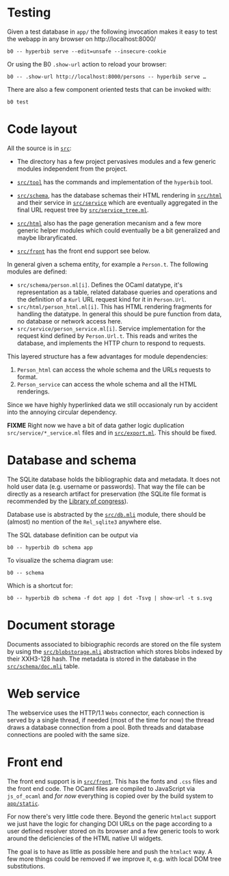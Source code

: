 # Testing 

Given a test database in `app/` the following invocation makes it easy 
to test the webapp in any browser on http://localhost:8000/ 

```
b0 -- hyperbib serve --edit=unsafe --insecure-cookie
```

Or using the B0 `.show-url` action to reload your browser:

```
b0 -- .show-url http://localhost:8000/persons -- hyperbib serve …
```

There are also a few component oriented tests that can be invoked with: 

```
b0 test
```

# Code layout 

All the source is in [`src`](src):

* The directory has a few project pervasives modules and a few generic
  modules independent from the project.
  
* [`src/tool`](src/tool) has the commands and implementation of the 
  `hyperbib` tool.

* [`src/schema`](src/schema), has the database schemas 
  their HTML rendering in [`src/html`](src/html)
  and their service in [`src/service`](src/service) which are 
  eventually aggregated in the final URL request tree by
  [`src/service_tree.ml`](src/service_tree.ml).

* [`src/html`](src/html) also has the page generation mecanism and a few
  more generic helper modules which could eventually be a bit
  generalized and maybe libraryficated.

* [`src/front`](src/front) has the front end support see below.

In general given a schema entity, for example a `Person.t`. The following
modules are defined:

* `src/schema/person.ml[i]`. Defines the OCaml datatype, it's representation
  as a table, related database queries and operations and the definition of 
  a `Kurl` URL request kind for it in `Person.Url`.
* `src/html/person_html.ml[i]`. This has HTML rendering fragments for 
  handling the datatype. In general this should be pure function from 
  data, no database or network access here.
* `src/service/person_service.ml[i]`. Service implementation for the 
  request kind defined by `Person.Url.t`. This reads and writes the database, 
  and implements the HTTP churn to respond to requests.

This layered structure has a few advantages for module dependencies:

1. `Person_html` can access the whole schema and the URLs requests
   to format.
2. `Person_service` can access the whole schema and all the HTML renderings.

Since we have highly hyperlinked data we still occasionaly run by
accident into the annoying circular dependency.

**FIXME** Right now we have a bit of data gather logic duplication
`src/service/*_service.ml` files and in
[`src/export.ml`](src/export.ml).  This should be fixed.

# Database and schema

The SQLite database holds the bibliographic data and metadata. It does
not hold user data (e.g. username or passwords). That way the file can
be directly as a research artifact for preservation (the SQLite file
format is recommended by the [Library of congress][loc]).

Database use is abstracted by the [`src/db.mli`](src/db.mli) module, there 
should be (almost) no mention of the `Rel_sqlite3` anywhere else.

The SQL database definition can be output via 

```
b0 -- hyperbib db schema app
```

To visualize the schema diagram use:

```
b0 -- schema 
```

Which is a shortcut for:
```
b0 -- hyperbib db schema -f dot app | dot -Tsvg | show-url -t s.svg
```

# Document storage 

Documents associated to bibiographic records are stored on the file
system by using the [`src/blobstorage.mli`](src/blobstorage.mli)
abstraction which stores blobs indexed by their XXH3-128 hash. The
metadata is stored in the database in the
[`src/schema/doc.mli`](src/schema/doc.mli) table.

# Web service

The webservice uses the HTTP/1.1 `Webs` connector, each connection is
served by a single thread, if needed (most of the time for now) the
thread draws a database connection from a pool. Both threads and
database connections are pooled with the same size.

# Front end

The front end support is in [`src/front`](src/front). This has the fonts
and `.css` files and the front end code. The OCaml files are compiled
to JavaScript via `js_of_ocaml` and *for now* everything is copied
over by the build system to [`app/static`](app/static).

For now there's very little code there. Beyond the generic `htmlact`
support we just have the logic for changing DOI URLs on the page
according to a user defined resolver stored on its browser and a few
generic tools to work around the deficiencies of the HTML native UI
widgets.

The goal is to have as little as possible here and push the `htmlact`
way.  A few more things could be removed if we improve it, e.g. with
local DOM tree substitutions.




[loc]: https://www.loc.gov/preservation/resources/rfs/data.html













